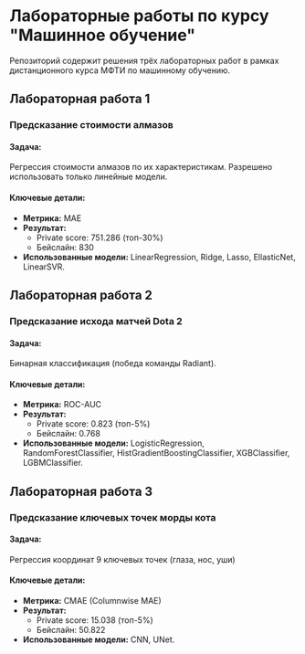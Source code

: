 # Лабораторные работы по курсу "Машинное обучение"

Репозиторий содержит решения трёх лабораторных работ в рамках дистанционного курса МФТИ по машинному обучению.


## Лабораторная работа 1
### Предсказание стоимости алмазов  

#### Задача:
Регрессия стоимости алмазов по их характеристикам. Разрешено использовать только линейные модели.

#### Ключевые детали:
- **Метрика:** MAE
- **Результат:** 
  - Private score: 751.286 (топ-30%)
  - Бейслайн: 830
- **Использованные модели:** LinearRegression, Ridge, Lasso, EllasticNet, LinearSVR. 


## Лабораторная работа 2
### Предсказание исхода матчей Dota 2  

#### Задача:
Бинарная классификация (победа команды Radiant).

#### Ключевые детали:
- **Метрика:** ROC-AUC
- **Результат:** 
  - Private score: 0.823 (топ-5%)
  - Бейслайн: 0.768
- **Использованные модели:** LogisticRegression, RandomForestClassifier, HistGradientBoostingClassifier, XGBClassifier, LGBMClassifier.

## Лабораторная работа 3
### Предсказание ключевых точек морды кота

#### Задача:
Регрессия координат 9 ключевых точек (глаза, нос, уши)

#### Ключевые детали:
- **Метрика:** CMAE (Columnwise MAE)
- **Результат:** 
  - Private score: 15.038 (топ-5%)
  - Бейслайн: 50.822
- **Использованные модели:** CNN, UNet.

